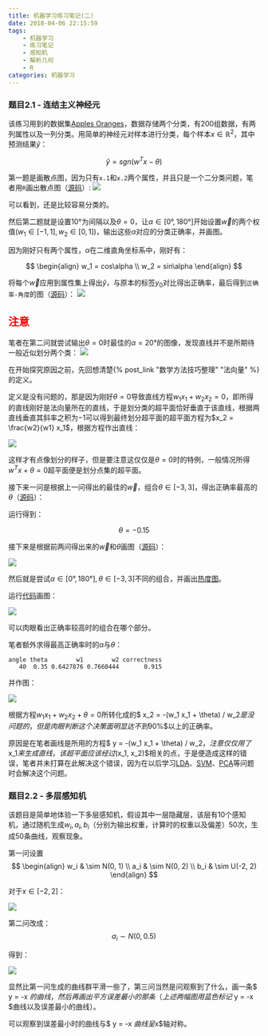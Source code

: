 ```yaml
---
title: 机器学习练习笔记(二)
date: 2018-04-06 22:15:59
tags:
	- 机器学习
	- 练习笔记
	- 感知机
	- 解析几何
	- R
categories:	机器学习
---
```


### 题目2.1 - 连结主义神经元

该练习用到的数据集[Apples Oranges](https://raw.githubusercontent.com/CFWLoader/supreme-bassoon/master/MachineIntelligence/datasets/applesOranges.csv)，数据存储两个分类，有200组数据，有两列属性以及一列分类。用简单的神经元对样本进行分类，每个样本$x\in \mathbb{R}^2$，其中预测结果$\hat{y}$：

$$
\hat{y} = sgn(w^T x - \theta)
$$

第一题是画散点图，因为只有`x.1`和`x.2`两个属性，并且只是一个二分类问题，笔者用`R`画出散点图（[源码](https://github.com/CFWLoader/supreme-bassoon/blob/master/MachineIntelligence/e2/e2-1a.R)）:
![](机器学习练习笔记-二/e2-1a.png)

可以看到，还是比较容易分类的。

然后第二题就是设置10°为间隔以及$\theta = 0$，让$\alpha\in [0°, 180°]$开始设置$\vec{w}$的两个权值$(w_1\in [-1,1], w_2\in [0, 1])$，输出这些$\alpha$对应的分类正确率，并画图。

因为刚好只有两个属性，$\alpha$在二维直角坐标系中，刚好有：

$$
\begin{align}
w_1 = cos\alpha \\
w_2 = sin\alpha
\end{align}
$$

将每个$\vec{w}$应用到属性集上得出$\hat{y}$，与原本的标签$y_0$对比得出正确率，最后得到`正确率-角度`的图（[源码](https://github.com/CFWLoader/supreme-bassoon/blob/master/MachineIntelligence/e2/e2-1b.R)）：
![](机器学习练习笔记-二/e2-1b_cor-angle.png)

## <font color="red">注意</font>

笔者在第二问就尝试输出$\theta = 0$时最佳的$\alpha=20°$的图像，发现直线并不是所期待一般近似划分两个类：
![](机器学习练习笔记-二/e2-1b_wrg.png)

在开始探究原因之前，先回想清楚{% post_link "数学方法技巧整理" "法向量" %}的定义。

定义是没有问题的，那是因为刚好$\theta = 0$导致直线方程$w_1 x_1 + w_2 x_2 = 0$，即所得的直线刚好是法向量所在的直线，于是划分类的超平面恰好垂直于该直线，根据两直线垂直其斜率之积为$-1$可以得到最终划分超平面的超平面方程为$x_2 = \frac{w2}{w1} x_1$，根据方程作出直线：

![](机器学习练习笔记-二/e2-1b.png)

这样才有点像划分的样子，但是要注意这仅仅是$\theta = 0$时的特例，一般情况所得$w^T x + \theta = 0$超平面便是划分点集的超平面。

接下来一问是根据上一问得出的最佳的$\vec{w}$，组合$\theta\in [-3,3]$，得出正确率最高的$\theta$（[源码](https://github.com/CFWLoader/supreme-bassoon/blob/master/MachineIntelligence/e2/e2-1c.R)）：

运行得到：

$$
\theta = -0.15
$$

接下来是根据前两问得出来的$\vec{w}$和$\theta$画图（[源码](https://github.com/CFWLoader/supreme-bassoon/blob/master/MachineIntelligence/e2/e2-1d.R)）：

![](机器学习练习笔记-二/e2-1d.png)

然后就是尝试$\alpha\in [0°, 180°], \theta\in[-3,3]$不同的组合，并画出[热度图](https://en.wikipedia.org/wiki/Heat_map)。

运行[代码](https://github.com/CFWLoader/supreme-bassoon/blob/master/MachineIntelligence/e2/e2-1e.R)画图：

![](机器学习练习笔记-二/e2-1e-heatmap.png)

可以肉眼看出正确率较高时的组合在哪个部分。

笔者额外求得最高正确率时的$\alpha$与$\theta$：

``` text
angle theta        w1        w2 correctness
   40  0.35 0.6427876 0.7660444       0.915
```

并作图：

![](机器学习练习笔记-二/e2-1e.png)

根据方程$w_1 x_1 + w_2 x_2 + \theta = 0$所转化成的$ x_2 = -(w_1 x_1 + \theta) / w_2$是没问题的，但是肉眼判断这个决策面明显达不到$90\%$以上的正确率。

原因是在笔者画线是所用的方程$ y = -(w_1 x_1 + \theta) / w_2$，注意仅仅用了$x_1$来生成直线，该超平面应该经过$(x_1, x_2)$相关的点，于是便造成这样的错误，笔者并未打算在此解决这个错误，因为在以后学习[LDA](https://en.wikipedia.org/wiki/Linear_discriminant_analysis)、[SVM](https://en.wikipedia.org/wiki/Support_vector_machine)、[PCA](https://en.wikipedia.org/wiki/Principal_component_analysis)等问题时会解决这个问题。

### 题目2.2 - 多层感知机

该题目是简单地体验一下多层感知机，假设其中一层隐藏层，该层有10个感知机，通过随机生成$w_i, a_i, b_i$（分别为输出权重，计算时的权重以及偏差）50次，生成50条曲线，观察现象。

第一问设置
$$
\begin{align}
w_i & \sim N(0, 1) \\
a_i & \sim N(0, 2) \\
b_i & \sim U(-2, 2)
\end{align}
$$

对于$x\in [-2, 2]$：

![](机器学习练习笔记-二/e2-2a.png)

第二问改成：
$$
a_i \sim N(0, 0.5)
$$

得到：

![](机器学习练习笔记-二/e2-2b.png)

显然比第一问生成的曲线群平滑一些了，第三问当然是问观察到了什么，画一条$ y = -x $的曲线，然后再画出平方误差最小的那条（上述两幅图用蓝色标记$ y = -x $曲线以及误差最小的曲线）。

可以观察到误差最小时的曲线与$ y = -x $曲线呈$x$轴对称。
